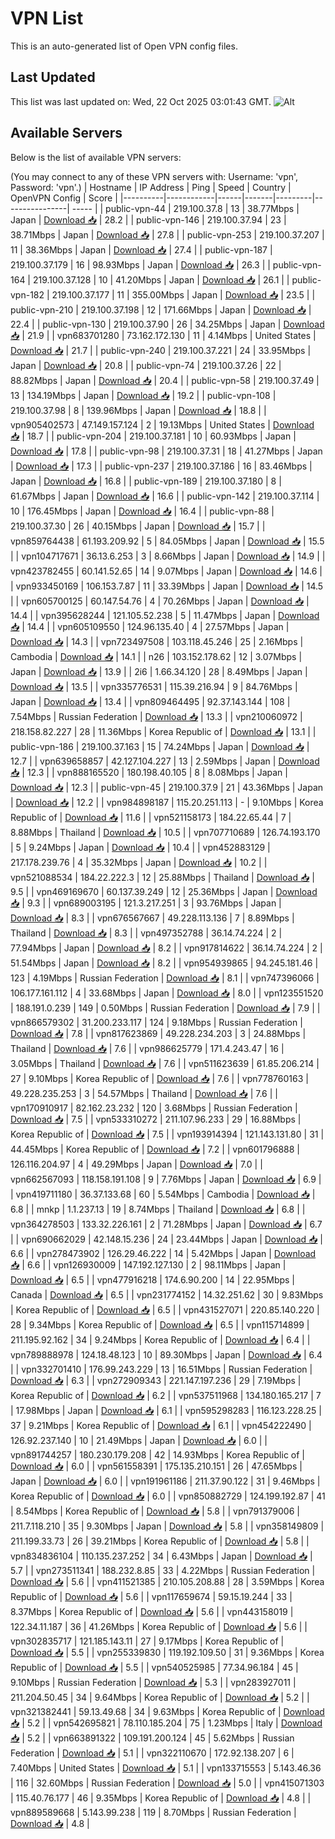 # VPN List

This is an auto-generated list of Open VPN config files.

## Last Updated

This list was last updated on: Wed, 22 Oct 2025 03:01:43 GMT.
![Alt](https://repobeats.axiom.co/api/embed/186b98318ef1479477931607c1ad7d823f12451f.svg "Repobeats analytics image")

## Available Servers

Below is the list of available VPN servers:

(You may connect to any of these VPN servers with: Username: 'vpn', Password: 'vpn'.)
| Hostname | IP Address | Ping | Speed | Country | OpenVPN Config | Score |
|----------|------------|------|-------|---------|----------------| ----- |
| public-vpn-44 | 219.100.37.8 | 13 | 38.77Mbps | Japan | [Download 📥](./configs/server_0_JP.ovpn) | 28.2 |
| public-vpn-146 | 219.100.37.94 | 23 | 38.71Mbps | Japan | [Download 📥](./configs/server_1_JP.ovpn) | 27.8 |
| public-vpn-253 | 219.100.37.207 | 11 | 38.36Mbps | Japan | [Download 📥](./configs/server_2_JP.ovpn) | 27.4 |
| public-vpn-187 | 219.100.37.179 | 16 | 98.93Mbps | Japan | [Download 📥](./configs/server_3_JP.ovpn) | 26.3 |
| public-vpn-164 | 219.100.37.128 | 10 | 41.20Mbps | Japan | [Download 📥](./configs/server_4_JP.ovpn) | 26.1 |
| public-vpn-182 | 219.100.37.177 | 11 | 355.00Mbps | Japan | [Download 📥](./configs/server_5_JP.ovpn) | 23.5 |
| public-vpn-210 | 219.100.37.198 | 12 | 171.66Mbps | Japan | [Download 📥](./configs/server_6_JP.ovpn) | 22.4 |
| public-vpn-130 | 219.100.37.90 | 26 | 34.25Mbps | Japan | [Download 📥](./configs/server_7_JP.ovpn) | 21.9 |
| vpn683701280 | 73.162.172.130 | 11 | 4.14Mbps | United States | [Download 📥](./configs/server_8_US.ovpn) | 21.7 |
| public-vpn-240 | 219.100.37.221 | 24 | 33.95Mbps | Japan | [Download 📥](./configs/server_9_JP.ovpn) | 20.8 |
| public-vpn-74 | 219.100.37.26 | 22 | 88.82Mbps | Japan | [Download 📥](./configs/server_10_JP.ovpn) | 20.4 |
| public-vpn-58 | 219.100.37.49 | 13 | 134.19Mbps | Japan | [Download 📥](./configs/server_11_JP.ovpn) | 19.2 |
| public-vpn-108 | 219.100.37.98 | 8 | 139.96Mbps | Japan | [Download 📥](./configs/server_12_JP.ovpn) | 18.8 |
| vpn905402573 | 47.149.157.124 | 2 | 19.13Mbps | United States | [Download 📥](./configs/server_13_US.ovpn) | 18.7 |
| public-vpn-204 | 219.100.37.181 | 10 | 60.93Mbps | Japan | [Download 📥](./configs/server_14_JP.ovpn) | 17.8 |
| public-vpn-98 | 219.100.37.31 | 18 | 41.27Mbps | Japan | [Download 📥](./configs/server_15_JP.ovpn) | 17.3 |
| public-vpn-237 | 219.100.37.186 | 16 | 83.46Mbps | Japan | [Download 📥](./configs/server_16_JP.ovpn) | 16.8 |
| public-vpn-189 | 219.100.37.180 | 8 | 61.67Mbps | Japan | [Download 📥](./configs/server_17_JP.ovpn) | 16.6 |
| public-vpn-142 | 219.100.37.114 | 10 | 176.45Mbps | Japan | [Download 📥](./configs/server_18_JP.ovpn) | 16.4 |
| public-vpn-88 | 219.100.37.30 | 26 | 40.15Mbps | Japan | [Download 📥](./configs/server_19_JP.ovpn) | 15.7 |
| vpn859764438 | 61.193.209.92 | 5 | 84.05Mbps | Japan | [Download 📥](./configs/server_20_JP.ovpn) | 15.5 |
| vpn104717671 | 36.13.6.253 | 3 | 8.66Mbps | Japan | [Download 📥](./configs/server_21_JP.ovpn) | 14.9 |
| vpn423782455 | 60.141.52.65 | 14 | 9.07Mbps | Japan | [Download 📥](./configs/server_22_JP.ovpn) | 14.6 |
| vpn933450169 | 106.153.7.87 | 11 | 33.39Mbps | Japan | [Download 📥](./configs/server_23_JP.ovpn) | 14.5 |
| vpn605700125 | 60.147.54.76 | 4 | 70.26Mbps | Japan | [Download 📥](./configs/server_24_JP.ovpn) | 14.4 |
| vpn395628244 | 121.105.52.238 | 5 | 11.47Mbps | Japan | [Download 📥](./configs/server_25_JP.ovpn) | 14.4 |
| vpn605109550 | 124.96.135.40 | 4 | 27.57Mbps | Japan | [Download 📥](./configs/server_26_JP.ovpn) | 14.3 |
| vpn723497508 | 103.118.45.246 | 25 | 2.16Mbps | Cambodia | [Download 📥](./configs/server_27_KH.ovpn) | 14.1 |
| n26 | 103.152.178.62 | 12 | 3.07Mbps | Japan | [Download 📥](./configs/server_28_JP.ovpn) | 13.9 |
| 2i6 | 1.66.34.120 | 28 | 8.49Mbps | Japan | [Download 📥](./configs/server_29_JP.ovpn) | 13.5 |
| vpn335776531 | 115.39.216.94 | 9 | 84.76Mbps | Japan | [Download 📥](./configs/server_30_JP.ovpn) | 13.4 |
| vpn809464495 | 92.37.143.144 | 108 | 7.54Mbps | Russian Federation | [Download 📥](./configs/server_31_RU.ovpn) | 13.3 |
| vpn210060972 | 218.158.82.227 | 28 | 11.36Mbps | Korea Republic of | [Download 📥](./configs/server_32_KR.ovpn) | 13.1 |
| public-vpn-186 | 219.100.37.163 | 15 | 74.24Mbps | Japan | [Download 📥](./configs/server_33_JP.ovpn) | 12.7 |
| vpn639658857 | 42.127.104.227 | 13 | 2.59Mbps | Japan | [Download 📥](./configs/server_34_JP.ovpn) | 12.3 |
| vpn888165520 | 180.198.40.105 | 8 | 8.08Mbps | Japan | [Download 📥](./configs/server_35_JP.ovpn) | 12.3 |
| public-vpn-45 | 219.100.37.9 | 21 | 43.36Mbps | Japan | [Download 📥](./configs/server_36_JP.ovpn) | 12.2 |
| vpn984898187 | 115.20.251.113 | - | 9.10Mbps | Korea Republic of | [Download 📥](./configs/server_37_KR.ovpn) | 11.6 |
| vpn521158173 | 184.22.65.44 | 7 | 8.88Mbps | Thailand | [Download 📥](./configs/server_38_TH.ovpn) | 10.5 |
| vpn707710689 | 126.74.193.170 | 5 | 9.24Mbps | Japan | [Download 📥](./configs/server_39_JP.ovpn) | 10.4 |
| vpn452883129 | 217.178.239.76 | 4 | 35.32Mbps | Japan | [Download 📥](./configs/server_40_JP.ovpn) | 10.2 |
| vpn521088534 | 184.22.222.3 | 12 | 25.88Mbps | Thailand | [Download 📥](./configs/server_41_TH.ovpn) | 9.5 |
| vpn469169670 | 60.137.39.249 | 12 | 25.36Mbps | Japan | [Download 📥](./configs/server_42_JP.ovpn) | 9.3 |
| vpn689003195 | 121.3.217.251 | 3 | 93.76Mbps | Japan | [Download 📥](./configs/server_43_JP.ovpn) | 8.3 |
| vpn676567667 | 49.228.113.136 | 7 | 8.89Mbps | Thailand | [Download 📥](./configs/server_44_TH.ovpn) | 8.3 |
| vpn497352788 | 36.14.74.224 | 2 | 77.94Mbps | Japan | [Download 📥](./configs/server_45_JP.ovpn) | 8.2 |
| vpn917814622 | 36.14.74.224 | 2 | 51.54Mbps | Japan | [Download 📥](./configs/server_46_JP.ovpn) | 8.2 |
| vpn954939865 | 94.245.181.46 | 123 | 4.19Mbps | Russian Federation | [Download 📥](./configs/server_47_RU.ovpn) | 8.1 |
| vpn747396066 | 106.177.161.112 | 4 | 33.68Mbps | Japan | [Download 📥](./configs/server_48_JP.ovpn) | 8.0 |
| vpn123551520 | 188.191.0.239 | 149 | 0.50Mbps | Russian Federation | [Download 📥](./configs/server_49_RU.ovpn) | 7.9 |
| vpn866579302 | 31.200.233.117 | 124 | 9.18Mbps | Russian Federation | [Download 📥](./configs/server_50_RU.ovpn) | 7.8 |
| vpn817623869 | 49.228.234.203 | 3 | 24.88Mbps | Thailand | [Download 📥](./configs/server_51_TH.ovpn) | 7.6 |
| vpn986625779 | 171.4.243.47 | 16 | 3.05Mbps | Thailand | [Download 📥](./configs/server_52_TH.ovpn) | 7.6 |
| vpn511623639 | 61.85.206.214 | 27 | 9.10Mbps | Korea Republic of | [Download 📥](./configs/server_53_KR.ovpn) | 7.6 |
| vpn778760163 | 49.228.235.253 | 3 | 54.57Mbps | Thailand | [Download 📥](./configs/server_54_TH.ovpn) | 7.6 |
| vpn170910917 | 82.162.23.232 | 120 | 3.68Mbps | Russian Federation | [Download 📥](./configs/server_55_RU.ovpn) | 7.5 |
| vpn533310272 | 211.107.96.233 | 29 | 16.88Mbps | Korea Republic of | [Download 📥](./configs/server_56_KR.ovpn) | 7.5 |
| vpn193914394 | 121.143.131.80 | 31 | 44.45Mbps | Korea Republic of | [Download 📥](./configs/server_57_KR.ovpn) | 7.2 |
| vpn601796888 | 126.116.204.97 | 4 | 49.29Mbps | Japan | [Download 📥](./configs/server_58_JP.ovpn) | 7.0 |
| vpn662567093 | 118.158.191.108 | 9 | 7.76Mbps | Japan | [Download 📥](./configs/server_59_JP.ovpn) | 6.9 |
| vpn419711180 | 36.37.133.68 | 60 | 5.54Mbps | Cambodia | [Download 📥](./configs/server_60_KH.ovpn) | 6.8 |
| mnkp | 1.1.237.13 | 19 | 8.74Mbps | Thailand | [Download 📥](./configs/server_61_TH.ovpn) | 6.8 |
| vpn364278503 | 133.32.226.161 | 2 | 71.28Mbps | Japan | [Download 📥](./configs/server_62_JP.ovpn) | 6.7 |
| vpn690662029 | 42.148.15.236 | 24 | 23.44Mbps | Japan | [Download 📥](./configs/server_63_JP.ovpn) | 6.6 |
| vpn278473902 | 126.29.46.222 | 14 | 5.42Mbps | Japan | [Download 📥](./configs/server_64_JP.ovpn) | 6.6 |
| vpn126930009 | 147.192.127.130 | 2 | 98.11Mbps | Japan | [Download 📥](./configs/server_65_JP.ovpn) | 6.5 |
| vpn477916218 | 174.6.90.200 | 14 | 22.95Mbps | Canada | [Download 📥](./configs/server_66_CA.ovpn) | 6.5 |
| vpn231774152 | 14.32.251.62 | 30 | 9.83Mbps | Korea Republic of | [Download 📥](./configs/server_67_KR.ovpn) | 6.5 |
| vpn431527071 | 220.85.140.220 | 28 | 9.34Mbps | Korea Republic of | [Download 📥](./configs/server_68_KR.ovpn) | 6.5 |
| vpn115714899 | 211.195.92.162 | 34 | 9.24Mbps | Korea Republic of | [Download 📥](./configs/server_69_KR.ovpn) | 6.4 |
| vpn789888978 | 124.18.48.123 | 10 | 89.30Mbps | Japan | [Download 📥](./configs/server_70_JP.ovpn) | 6.4 |
| vpn332701410 | 176.99.243.229 | 13 | 16.51Mbps | Russian Federation | [Download 📥](./configs/server_71_RU.ovpn) | 6.3 |
| vpn272909343 | 221.147.197.236 | 29 | 7.19Mbps | Korea Republic of | [Download 📥](./configs/server_72_KR.ovpn) | 6.2 |
| vpn537511968 | 134.180.165.217 | 7 | 17.98Mbps | Japan | [Download 📥](./configs/server_73_JP.ovpn) | 6.1 |
| vpn595298283 | 116.123.228.25 | 37 | 9.21Mbps | Korea Republic of | [Download 📥](./configs/server_74_KR.ovpn) | 6.1 |
| vpn454222490 | 126.92.237.140 | 10 | 21.49Mbps | Japan | [Download 📥](./configs/server_75_JP.ovpn) | 6.0 |
| vpn891744257 | 180.230.179.208 | 42 | 14.93Mbps | Korea Republic of | [Download 📥](./configs/server_76_KR.ovpn) | 6.0 |
| vpn561558391 | 175.135.210.151 | 26 | 47.65Mbps | Japan | [Download 📥](./configs/server_77_JP.ovpn) | 6.0 |
| vpn191961186 | 211.37.90.122 | 31 | 9.46Mbps | Korea Republic of | [Download 📥](./configs/server_78_KR.ovpn) | 6.0 |
| vpn850882729 | 124.199.192.87 | 41 | 8.54Mbps | Korea Republic of | [Download 📥](./configs/server_79_KR.ovpn) | 5.8 |
| vpn791379006 | 211.7.118.210 | 35 | 9.30Mbps | Japan | [Download 📥](./configs/server_80_JP.ovpn) | 5.8 |
| vpn358149809 | 211.199.33.73 | 26 | 39.21Mbps | Korea Republic of | [Download 📥](./configs/server_81_KR.ovpn) | 5.8 |
| vpn834836104 | 110.135.237.252 | 34 | 6.43Mbps | Japan | [Download 📥](./configs/server_82_JP.ovpn) | 5.7 |
| vpn273511341 | 188.232.8.85 | 33 | 4.22Mbps | Russian Federation | [Download 📥](./configs/server_83_RU.ovpn) | 5.6 |
| vpn411521385 | 210.105.208.88 | 28 | 3.59Mbps | Korea Republic of | [Download 📥](./configs/server_84_KR.ovpn) | 5.6 |
| vpn117659674 | 59.15.19.244 | 33 | 8.37Mbps | Korea Republic of | [Download 📥](./configs/server_85_KR.ovpn) | 5.6 |
| vpn443158019 | 122.34.11.187 | 36 | 41.26Mbps | Korea Republic of | [Download 📥](./configs/server_86_KR.ovpn) | 5.6 |
| vpn302835717 | 121.185.143.11 | 27 | 9.17Mbps | Korea Republic of | [Download 📥](./configs/server_87_KR.ovpn) | 5.5 |
| vpn255339830 | 119.192.109.50 | 31 | 9.36Mbps | Korea Republic of | [Download 📥](./configs/server_88_KR.ovpn) | 5.5 |
| vpn540525985 | 77.34.96.184 | 45 | 9.10Mbps | Russian Federation | [Download 📥](./configs/server_89_RU.ovpn) | 5.3 |
| vpn283927011 | 211.204.50.45 | 34 | 9.64Mbps | Korea Republic of | [Download 📥](./configs/server_90_KR.ovpn) | 5.2 |
| vpn321382441 | 59.13.49.68 | 34 | 9.63Mbps | Korea Republic of | [Download 📥](./configs/server_91_KR.ovpn) | 5.2 |
| vpn542695821 | 78.110.185.204 | 75 | 1.23Mbps | Italy | [Download 📥](./configs/server_92_IT.ovpn) | 5.2 |
| vpn663891322 | 109.191.200.124 | 45 | 5.62Mbps | Russian Federation | [Download 📥](./configs/server_93_RU.ovpn) | 5.1 |
| vpn322110670 | 172.92.138.207 | 6 | 7.40Mbps | United States | [Download 📥](./configs/server_94_US.ovpn) | 5.1 |
| vpn133715553 | 5.143.46.36 | 116 | 32.60Mbps | Russian Federation | [Download 📥](./configs/server_95_RU.ovpn) | 5.0 |
| vpn415071303 | 115.40.76.177 | 46 | 9.35Mbps | Korea Republic of | [Download 📥](./configs/server_96_KR.ovpn) | 4.8 |
| vpn889589668 | 5.143.99.238 | 119 | 8.70Mbps | Russian Federation | [Download 📥](./configs/server_97_RU.ovpn) | 4.8 |
